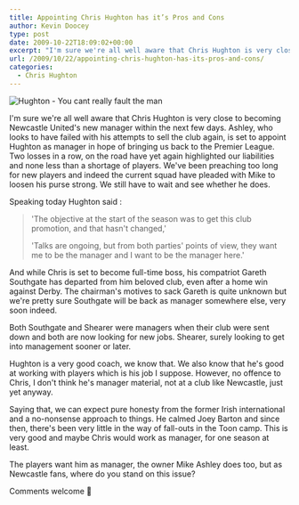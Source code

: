 ```yaml
---
title: Appointing Chris Hughton has it’s Pros and Cons
author: Kevin Doocey
type: post
date: 2009-10-22T18:09:02+00:00
excerpt: "I'm sure we're all well aware that Chris Hughton is very close to becoming Newcastle United's.."
url: /2009/10/22/appointing-chris-hughton-has-its-pros-and-cons/
categories:
  - Chris Hughton
---
```


![Hughton - You cant really fault the man](https://static.guim.co.uk/sys-images/Football/Pix/pictures/2009/9/15/1253008257061/Chris-Hughton-Newcastles--001.jpg)

I'm sure we're all well aware that Chris Hughton is very close to becoming Newcastle United's new manager within the next few days. Ashley, who looks to have failed with his attempts to sell the club again, is set to appoint Hughton as manager in hope of bringing us back to the Premier League. Two losses in a row, on the road have yet again highlighted our liabilities and none less  than a shortage of players. We've been preaching too long for new players and indeed the current squad have pleaded with Mike to loosen his purse strong. We still have to wait and see whether he does.

Speaking today Hughton said :

> 'The objective at the start of the season was to get this club promotion, and that hasn't changed,'
>
> 'Talks are ongoing, but from both parties' points of view, they want me to be the manager and I want to be the manager here.'

And while Chris is set to become full-time boss, his compatriot Gareth Southgate has departed from him beloved club, even after a home win against Derby. The chairman's motives to sack Gareth is quite unknown but we're pretty sure Southgate will be back as manager somewhere else, very soon indeed.

Both Southgate and Shearer were managers when their club were sent down and both are now looking for new jobs. Shearer, surely looking to get into management sooner or later.

Hughton is a very good coach, we know that. We also know that he's good at working with players which is his job I suppose. However, no offence to Chris, I don't think he's manager material, not at a club like Newcastle, just yet anyway.

Saying that, we can expect pure honesty from the former Irish international and a no-nonsense approach to things. He calmed Joey Barton and since then, there's been very little in the way of fall-outs in the Toon camp. This is very good and maybe Chris would work as manager, for one season at least.

The players want him as manager, the owner Mike Ashley does too, but as Newcastle fans, where do you stand on this issue?

Comments welcome 🙂
